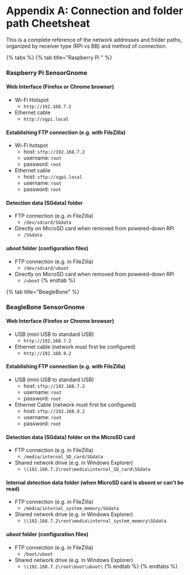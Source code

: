 # Appendix A: Connection and folder path Cheetsheat

This is a complete reference of the network addresses and folder paths, organized by receiver type \(RPi vs BB\) and method of connection.

{% tabs %}
{% tab title="Raspberry Pi " %}
### Raspberry Pi SensorGnome

#### Web Interface \(Firefox or Chrome browser\)

* Wi-Fi Hotspot
  * `http://192.168.7.2`
* Ethernet cable
  * `http://sgpi.local`

#### Establishing FTP connection \(e.g. with FileZilla\)

* Wi-Fi hotspot
  * host: `sftp://192.168.7.2`
  * username: `root`
  * password: `root`
* Ethernet cable
  * host: `sftp://sgpi.local`
  * username: `root`
  * password: `root`

#### Detection data \(SGdata\) folder

* FTP connection \(e.g. in FileZilla\)
  * `/dev/sdcard/SGdata`
* Directly on MicroSD card when removed from powered-down RPi
  * `/SGdata`

#### _uboot_ folder \(configuration files\)

* FTP connection \(e.g. in FileZilla\)
  * `/dev/sdcard/uboot`
* Directly on MicroSD card when removed from powered-down RPi
  * `/uboot`
{% endtab %}

{% tab title="BeagleBone" %}
### BeagleBone SensorGnome

#### Web Interface \(Firefox or Chrome browser\)

* USB \(mini USB to standard USB\)
  * `http://192.168.7.2`
* Ethernet cable \(network must first be configured\)
  * `http://192.168.9.2`

#### Establishing FTP connection \(e.g. with FileZilla\)

* USB \(mini USB to standard USB\)
  * host: `sftp://192.168.7.2`
  * username: `root`
  * password: `root`
* Ethernet Cable \(network must first be configured\)
  * host: `sftp://192.168.9.2`
  * username: `root`
  * password: `root`

#### Detection data \(SGdata\) folder on the MicroSD card

* FTP connection \(e.g. in FileZilla\)
  * `/media/internal_SD_card/SGdata`
* Shared network drive \(e.g. in Windows Explorer\)
  * `\\192.168.7.2\root\media\internal_SD_card\SGdata`

#### Internal detection data folder \(when MicroSD card is absent or can't be read\)

* FTP connection \(e.g. in FileZilla\)
  * `/media/internal_system_memory/SGdata`
* Shared network drive \(e.g. in Windows Explorer\)
  * `\\192.168.7.2\root\media\internal_system_memory\SGdata`

#### _uboot_ folder \(configuration files\)

* FTP connection \(e.g. in FileZilla\)
  * `/boot/uboot`
* Shared network drive \(e.g. in Windows Explorer\)
  * `\\192.168.7.2\root\boot\uboot\`
{% endtab %}
{% endtabs %}

